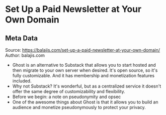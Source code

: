 # Set Up a Paid Newsletter at Your Own Domain

## Meta Data

Source:  https://balajis.com/set-up-a-paid-newsletter-at-your-own-domain/ 
Author: balajis.com

- Ghost is an alternative to Substack that allows you to start hosted and then migrate to your own server when desired. It's open source, so it's fully customizable. And it has membership and monetization features included.
- Why not Substack? It's wonderful, but as a centralized service it doesn't offer the same degree of customizability and flexibility.
- Before we begin: a note on pseudonymity and opsec
- One of the awesome things about Ghost is that it allows you to build an audience and monetize pseudonymously to protect your privacy.
